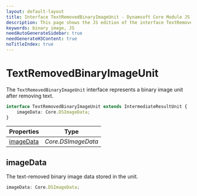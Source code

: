 ```yaml
---
layout: default-layout
title: Interface TextRemovedBinaryImageUnit - Dynamsoft Core Module JS Edition API Reference
description: This page shows the JS edition of the interface TextRemovedBinaryImageUnit in Dynamsoft Core Module.
keywords: binary image, JS
needAutoGenerateSidebar: true
needGenerateH3Content: true
noTitleIndex: true
---
```


# TextRemovedBinaryImageUnit

The `TextRemovedBinaryImageUnit` interface represents a binary image unit after removing text.

```typescript
interface TextRemovedBinaryImageUnit extends IntermediateResultUnit {
    imageData: Core.DSImageData;
} 
```

| Properties               | Type |
|----------------------|-------------|
| [imageData](#imagedata) | *Core.DSImageData* |

## imageData

The text-removed binary image data stored in the unit.

```typescript
imageData: Core.DSImageData;
```